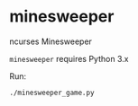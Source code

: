 # minesweeper

ncurses Minesweeper

`minesweeper` requires Python 3.x

Run:

    ./minesweeper_game.py
